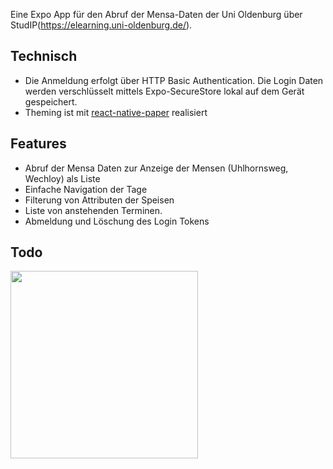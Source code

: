 Eine Expo App für den Abruf der Mensa-Daten der Uni Oldenburg über StudIP(https://elearning.uni-oldenburg.de/).

## Technisch
- Die Anmeldung erfolgt über HTTP Basic Authentication. Die Login Daten werden verschlüsselt mittels Expo-SecureStore lokal auf dem Gerät gespeichert.
- Theming ist mit [react-native-paper](https://callstack.github.io/react-native-paper/) realisiert

## Features
- Abruf der Mensa Daten zur Anzeige der Mensen (Uhlhornsweg, Wechloy) als Liste
- Einfache Navigation der Tage
- Filterung von Attributen der Speisen
- Liste von anstehenden Terminen.
- Abmeldung und Löschung des Login Tokens

## Todo
<img src="docs/demo.gif" width="300" />